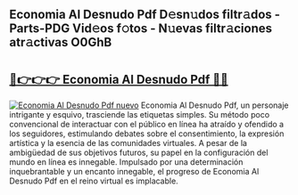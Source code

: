## Economia Al Desnudo Pdf D𝚎sn𝚞dos filtr𝚊dos - Parts-PDG Vid𝚎os f𝚘tos - N𝚞evas filtr𝚊ciones atr𝚊ctivas O0GhB

# <h2><a href="http://mbbahs.tromn.icu/?c=Economia+Al+Desnudo+Pdf">🔗👉👉👉 Economia Al Desnudo Pdf 🔗🔗</a></h2>

[![Economia Al Desnudo Pdf nuevo](https://i.imgur.com/pEAQMta.gif)](http://mbbahs.tromn.icu/?c=Economia+Al+Desnudo+Pdf)
Economia Al Desnudo Pdf, un personaje intrigante y esquivo, trasciende las etiquetas simples. Su método poco convencional de interactuar con el público en línea ha atraído y ofendido a los seguidores, estimulando debates sobre el consentimiento, la expresión artística y la esencia de las comunidades virtuales. A pesar de la ambigüedad de sus objetivos futuros, su papel en la configuración del mundo en línea es innegable. Impulsado por una determinación inquebrantable y un encanto innegable, el progreso de Economia Al Desnudo Pdf en el reino virtual es implacable.
